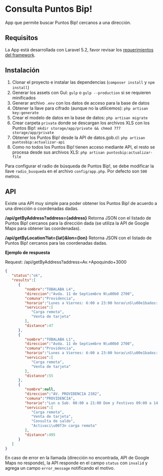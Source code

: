 # Consulta Puntos Bip!

App que permite buscar Puntos Bip! cercanos a una dirección.

## Requisitos

La App está desarrollada con Laravel 5.2, favor revisar los [requerimientos del framework](https://laravel.com/docs/5.2/installation).

## Instalación

1. Clonar el proyecto e instalar las dependencias (`composer install` y `npm install`)
2. Generar los assets con Gul: `gulp` o `gulp --production` si se requieren minificados
3. Generar archivo `.env` con los datos de acceso para la base de datos
4. Obtener la llave para cifrado (aunque no la utilicemos): `php artisan key:generate`
5. Crear el modelo de datos en la base de datos: `php artisan migrate`
6. Crear carpeta `private` donde se descargan los archivos XLS con los Puntos Bip!: `mkdir storage/app/private && chmod 777 storage/app/private`
7. Obtener los Puntos Bip! desde la API de datos.gob.cl: `php artisan puntosbip:actualizar-api`
8. Como no todos los Puntos Bip! tienen acceso mediante API, el resto se procesa desde sus archivos XLS: `php artisan puntosbip:actualizar-file`

Para configurar el radio de búsqueda de Puntos Bip!, se debe modificar la llave `radio_busqueda` en el archivo `config/app.php`. Por defecto son `500` metros.

## API

Existe una API muy simple para poder obtener los Puntos Bip! de acuerdo a una dirección o coordenadas dadas.

**/api/getByAddress?address={address}**
Retorna JSON con el listado de Puntos Bip! cercanos para la dirección dada (se utiliza la API de Google Maps para obtener las coordenadas).

**/api/getByLocation?lat={lat}&lon={lon}**
Retorna JSON con el listado de Puntos Bip! cercanos para las coordenadas dadas.

**Ejemplo de respuesta**

Request: /api/getByAddress?address=Av.+Apoquindo+3000
```json
{
   "status":"ok",
   "results":[
      {
         "nombre":"TOBALABA L4",
         "direccion":"Avda. 11 de Septiembre N\u00b0 2700",
         "comuna":"Providencia",
         "horario":"Lunes a Viernes: 6:00 a 23:00 horas\nS\u00e1bados: 6:30 a 22:30 horas\nDomingos y festivos: 8:00 a 22:30 ho",
         "servicios":[
            "Carga remota",
            "Venta de tarjeta"
         ],
         "distance":47
      },
      {
         "nombre":"TOBALABA L1",
         "direccion":"Avda. 11 de Septiembre N\u00b0 2700",
         "comuna":"Providencia",
         "horario":"Lunes a Viernes: 6:00 a 23:00 horas\nS\u00e1bados: 6:30 a 22:30 horas\nDomingos y festivos: 8:00 a 22:30 ho",
         "servicios":[
            "Carga remota",
            "Venta de tarjeta"
         ],
         "distance":55
      },
      {
         "nombre":null,
         "direccion":"AV. PROVIDENCIA 2382",
         "comuna":"PROVIDENCIA",
         "horario":"Lun a Sab. 08:00 a 21:00 Dom y Festivos 09:00 a 14:00",
         "servicios":[
            "Carga remota",
            "Venta de tarjeta",
            "Consulta de saldo",
            "Activaci\u00f3n carga remota"
         ],
         "distance":495
      }
   ]
}
```

En caso de error en la llamada (dirección no encontrada, API de Google Maps no responde), la API responde en el campo `status` con `invalid` y agrega un campo `error_message` notificando el motivo. 